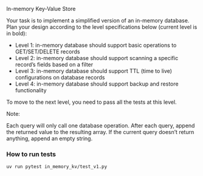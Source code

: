 In-memory Key-Value Store


Your task is to implement a simplified version of an in-memory database. Plan your design according to the level specifications below (current level is in bold):

- Level 1: in-memory database should support basic operations to GET/SET/DELETE records
- Level 2: in-memory database should support scanning a specific record’s fields based on a filter
- Level 3: in-memory database should support TTL (time to live) configurations on database records
- Level 4: in-memory database should support backup and restore functionality

To move to the next level, you need to pass all the tests at this level.

Note:

Each query will only call one database operation. After each query, append the returned value to the resulting array. If the current query doesn’t return anything, append an empty string.

### How to run tests
```bash
uv run pytest in_memory_kv/test_v1.py
```
